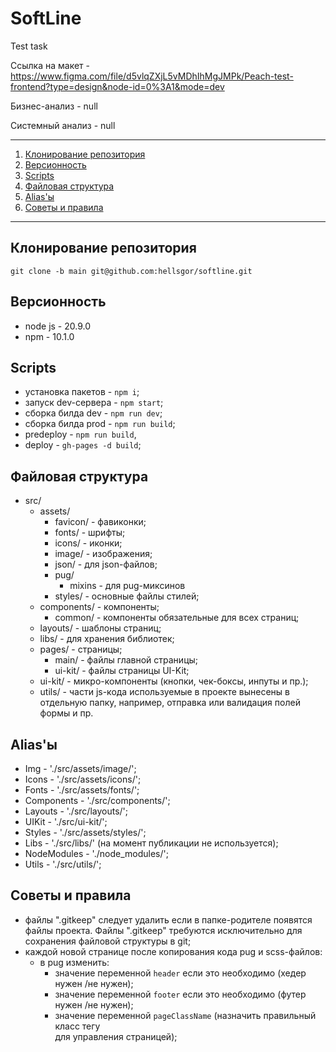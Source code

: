 # SoftLine

Test task

Ссылка на
макет - https://www.figma.com/file/d5vlqZXjL5vMDhIhMgJMPk/Peach-test-frontend?type=design&node-id=0%3A1&mode=dev

Бизнес-анализ - null

Системный анализ - null

---

1. [Клонирование репозитория](#clone)
2. [Версионность](#versions)
3. [Scripts](#npmcommands)
4. [Файловая структура](#structure)
5. [Alias'ы](#aliases)
6. [Советы и правила](#tips-and-rules)

---

## <a id='clone'>Клонирование репозитория</a>

    git clone -b main git@github.com:hellsgor/softline.git

## <a id='versions'>Версионность</a>

- node js - 20.9.0
- npm - 10.1.0

## <a id='npmcommands'>Scripts</a>

- установка пакетов - `npm i`;
- запуск dev-сервера - `npm start`;
- сборка билда dev - `npm run dev`;
- сборка билда prod - `npm run build`;
- predeploy - `npm run build`,
- deploy - `gh-pages -d build`;

## <a id='structure'>Файловая структура</a>

- src/
  - assets/
    - favicon/ - фавиконки;
    - fonts/ - шрифты;
    - icons/ - иконки;
    - image/ - изображения;
    - json/ - для json-файлов;
    - pug/
      - mixins - для pug-миксинов
    - styles/ - основные файлы стилей;
  - components/ - компоненты;
    - common/ - компоненты обязательные для всех страниц;
  - layouts/ - шаблоны страниц;
  - libs/ - для хранения библиотек;
  - pages/ - страницы;
    - main/ - файлы главной страницы;
    - ui-kit/ - файлы страницы UI-Kit;
  - ui-kit/ - микро-компоненты (кнопки, чек-боксы, инпуты и пр.);
  - utils/ - части js-кода используемые в проекте вынесены в отдельную папку,
    например, отправка или валидация полей формы и пр.

## <a id='aliases'>Alias'ы</a>

- Img - './src/assets/image/';
- Icons - './src/assets/icons/';
- Fonts - './src/assets/fonts/';
- Components - './src/components/';
- Layouts - './src/layouts/';
- UIKit - './src/ui-kit/';
- Styles - './src/assets/styles/';
- Libs - './src/libs/' (на момент публикации не используется);
- NodeModules - './node_modules/';
- Utils - './src/utils/';

## <a id='tips-and-rules'>Советы и правила</a>

- файлы ".gitkeep" следует удалить если в папке-родителе появятся файлы проекта.
  Файлы ".gitkeep" требуются исключительно для сохранения файловой структуры в
  git;
- каждой новой странице после копирования кода pug и scss-файлов:
  - в pug изменить:
    - значение переменной `header` если это необходимо (хедер нужен /не нужен);
    - значение переменной `footer` если это необходимо (футер нужен /не нужен);
    - значение переменной `pageClassName` (назначить правильный класс
      тегу <main> для управления страницей);
